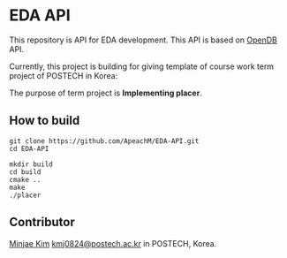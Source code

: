 # EDA API
This repository is API for EDA development.
This API is based on [OpenDB](https://github.com/The-OpenROAD-Project/OpenDB) API.

Currently, this project is building for giving template of course work term project of POSTECH in Korea:

The purpose of term project is **Implementing placer**. 

## How to build

```shell
git clone https://github.com/ApeachM/EDA-API.git
cd EDA-API
```

```shell
mkdir build
cd build
cmake ..
make
./placer
```



## Contributor

[Minjae Kim](https://github.com/ApeachM) <kmj0824@postech.ac.kr> in POSTECH, Korea.